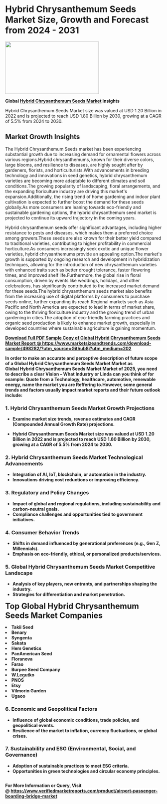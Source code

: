 <H1>Hybrid Chrysanthemum Seeds Market Size, Growth and Forecast from 2024 - 2031</H1><img class="aligncenter size-medium wp-image-584254" src="https://thirdeyenews.in/wp-content/uploads/2024/09/Global-Market-Research-300x168.jpeg" alt="" width="300" height="168" /><p><strong>Global&nbsp;<a href="https://www.marketsizeandtrends.com/download-sample/498282/?utm_source=Github8j?utm_medium=202">Hybrid Chrysanthemum Seeds Market</a> Insights</strong></p><p>Hybrid Chrysanthemum Seeds Market size was valued at USD 1.20 Billion in 2022 and is projected to reach USD 1.80 Billion by 2030, growing at a CAGR of 5.5% from 2024 to 2030.</p><p><h2>Market Growth Insights</h2> <p>The Hybrid Chrysanthemum Seeds market has been experiencing substantial growth due to increasing demand for ornamental flowers across various regions.Hybrid chrysanthemums, known for their diverse colors, large blooms, and resilience to diseases, are highly sought after by gardeners, florists, and horticulturists.With advancements in breeding technology and innovations in seed genetics, hybrid chrysanthemum varieties are becoming more adaptable to different climates and soil conditions.The growing popularity of landscaping, floral arrangements, and the expanding floriculture industry are driving this market's expansion.Additionally, the rising trend of home gardening and indoor plant cultivation is expected to further boost the demand for these seeds globally.As more consumers are leaning towards eco-friendly and sustainable gardening options, the hybrid chrysanthemum seed market is projected to continue its upward trajectory in the coming years.</p> <p><strong><a href="#"></a></strong></p> <p>Hybrid chrysanthemum seeds offer significant advantages, including higher resistance to pests and diseases, which makes them a preferred choice among growers.These seeds are also known for their better yield compared to traditional varieties, contributing to higher profitability in commercial horticulture.As consumers increasingly seek exotic and unique flower varieties, hybrid chrysanthemums provide an appealing option.The market's growth is supported by ongoing research and development in hybridization techniques, allowing for the introduction of new chrysanthemum varieties with enhanced traits such as better drought tolerance, faster flowering times, and improved shelf life.Furthermore, the global rise in floral consumption, driven by events like weddings, holidays, and other celebrations, has significantly contributed to the increased market demand for these seeds.The hybrid chrysanthemum seeds market also benefits from the increasing use of digital platforms by consumers to purchase seeds online, further expanding its reach.Regional markets such as Asia Pacific and North America are expected to lead in terms of market share, owing to the thriving floriculture industry and the growing trend of urban gardening in cities.The adoption of eco-friendly farming practices and organic seed production is likely to enhance market growth, especially in developed countries where sustainable agriculture is gaining momentum.<p><strong><a href="#"></p><p><span class=""><strong>Download Full PDF Sample Copy of Global Hybrid Chrysanthemum Seeds Market Report</strong> @ <a href="https://www.marketsizeandtrends.com/download-sample/498282/?utm_source=Github8j?utm_medium=202" target="_blank">https://www.marketsizeandtrends.com/download-sample/498282/?utm_source=Github8j?utm_medium=202</a></span></p><p>In order to make an accurate and perceptive description of future scope of a Global&nbsp;Hybrid Chrysanthemum Seeds Market Market as Global&nbsp;Hybrid Chrysanthemum Seeds Market Market of 2025, you need to describe a clear Vision &ndash; What Industry or Linda can you think of for example: Quote from a Technology, healthcare, automotive, renewable energy, name the market you are Reffering to.However, some general trends and factors usually impact market reports and their future outlook include:</p><h3>1.&nbsp;<strong>Hybrid Chrysanthemum Seeds Market Growth Projections</strong></h3><ul><li>Examine market size trends, revenue estimates and CAGR (Compounded Annual Growth Rate) projections.</li><li><p>Hybrid Chrysanthemum Seeds Market size was valued at USD 1.20 Billion in 2022 and is projected to reach USD 1.80 Billion by 2030, growing at a CAGR of 5.5% from 2024 to 2030.</p></li></ul><h3>2.&nbsp;<strong>Hybrid Chrysanthemum Seeds Market Technological Advancements</strong></h3><ul><li>Integration of AI, IoT, blockchain, or automation in the industry.</li><li>Innovations driving cost reductions or improving efficiency.</li></ul><h3>3.&nbsp;<strong>Regulatory and Policy Changes</strong></h3><ul><li>Impact of global and regional regulations, including sustainability and carbon-neutral goals.</li><li>Compliance challenges and opportunities tied to government initiatives.</li></ul><h3>4.&nbsp;<strong>Consumer Behavior Trends</strong></h3><ul><li>Shifts in demand influenced by generational preferences (e.g., Gen Z, Millennials).</li><li>Emphasis on eco-friendly, ethical, or personalized products/services.</li></ul><h3>5.&nbsp;<strong>Global Hybrid Chrysanthemum Seeds Market Competitive Landscape</strong></h3><ul><li>Analysis of key players, new entrants, and partnerships shaping the industry.</li><li>Strategies for differentiation and market penetration.</li></ul><p data-pm-slice="1 1 []"><span style="color: inherit; font-family: inherit; font-size: 25px;">Top Global Hybrid Chrysanthemum Seeds Market Companies</span></p><div class="" data-test-id=""><p><li>Takii Seed</li><li> Benary</li><li> Syngenta</li><li> Sakata</li><li> Hem Genetics</li><li> PanAmerican Seed</li><li> Floranova</li><li> Farao</li><li> Burpee Seed Company</li><li> W.Legutko</li><li> PNOS</li><li> Etsy</li><li> Vilmorin Garden</li><li> Ugaoo</li></p></div><h3>6.&nbsp;<strong>Economic and Geopolitical Factors</strong></h3><ul><li>Influence of global economic conditions, trade policies, and geopolitical events.</li><li>Resilience of the market to inflation, currency fluctuations, or global crises.</li></ul><h3>7.&nbsp;<strong>Sustainability and ESG (Environmental, Social, and Governance)</strong></h3><ul><li>Adoption of sustainable practices to meet ESG criteria.</li><li>Opportunities in green technologies and circular economy principles.</li></ul><h2><strong style="font-size: 14px;">For More Information or Query, Visit @&nbsp;</strong><a style="background-color: #ffffff; font-size: 14px;" href="https://www.marketsizeandtrends.com/report/hybrid-chrysanthemum-seeds-market/" target="_blank">https://www.verifiedmarketreports.com/product/airport-passenger-boarding-bridge-market</a></h2>